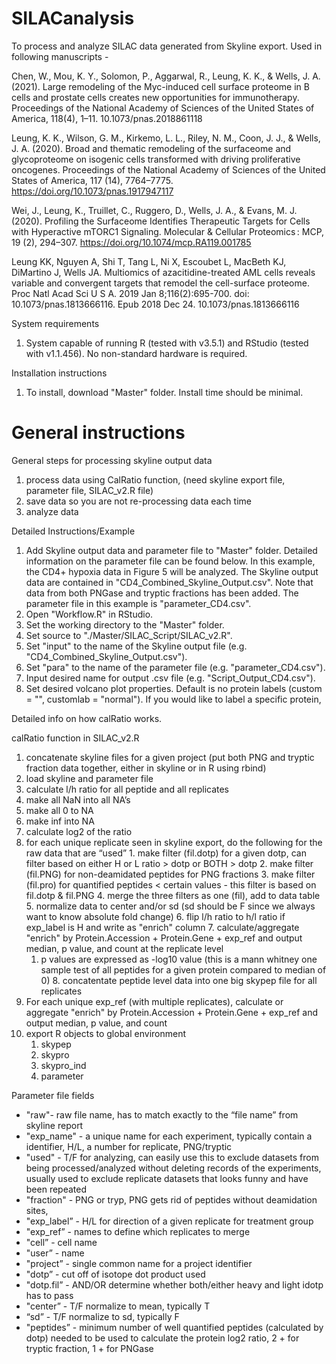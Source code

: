 # SILACanalysis
To process and analyze SILAC data generated from Skyline export. Used in following manuscripts - 

Chen, W., Mou, K. Y., Solomon, P., Aggarwal, R., Leung, K. K., & Wells, J. A. (2021). Large remodeling of the Myc-induced cell surface proteome in B cells and prostate cells creates new opportunities for immunotherapy. Proceedings of the National Academy of Sciences of the United States of America, 118(4), 1–11.  10.1073/pnas.2018861118

Leung, K. K., Wilson, G. M., Kirkemo, L. L., Riley, N. M., Coon, J. J., & Wells, J. A. (2020). Broad and thematic remodeling of the surfaceome and glycoproteome on isogenic cells transformed with driving proliferative oncogenes. Proceedings of the National Academy of Sciences of the United States of America, 117 (14), 7764–7775. https://doi.org/10.1073/pnas.1917947117

Wei, J., Leung, K., Truillet, C., Ruggero, D., Wells, J. A., & Evans, M. J. (2020). Profiling the Surfaceome Identifies Therapeutic Targets for Cells with Hyperactive mTORC1 Signaling. Molecular & Cellular Proteomics : MCP, 19 (2), 294–307. https://doi.org/10.1074/mcp.RA119.001785

Leung KK, Nguyen A, Shi T, Tang L, Ni X, Escoubet L, MacBeth KJ, DiMartino J, Wells JA. Multiomics of azacitidine-treated AML cells reveals variable and convergent targets that remodel the cell-surface proteome.  Proc Natl Acad Sci U S A. 2019 Jan 8;116(2):695-700. doi: 10.1073/pnas.1813666116. Epub 2018 Dec 24. 10.1073/pnas.1813666116

System requirements
1. System capable of running R (tested with v3.5.1) and RStudio (tested with v1.1.456). No non-standard hardware is required.

Installation instructions
1. To install, download "Master" folder. Install time should be minimal.

# General instructions
General steps for processing skyline output data
1. process data using CalRatio function, (need skyline export file, parameter file, SILAC_v2.R file)
2. save data so you are not re-processing data each time
3. analyze data

Detailed Instructions/Example
1. Add Skyline output data and parameter file to "Master" folder. Detailed information on the parameter file can be found below. In this example, the CD4+ hypoxia data in Figure 5 will be analyzed. The Skyline output data are contained in "CD4_Combined_Skyline_Output.csv". Note that data from both PNGase and tryptic fractions has been added. The parameter file in this example is "parameter_CD4.csv".
2. Open "Workflow.R" in RStudio.
2. Set the working directory to the "Master" folder.
4. Set source to "./Master/SILAC_Script/SILAC_v2.R".
5. Set "input" to the name of the Skyline output file (e.g. "CD4_Combined_Skyline_Output.csv").
6. Set "para" to the name of the parameter file (e.g. "parameter_CD4.csv").
7. Input desired name for output .csv file (e.g. "Script_Output_CD4.csv").
8. Set desired volcano plot properties. Default is no protein labels (custom = "", customlab = "normal"). If you would like to label a specific protein, 

Detailed info on how calRatio works.

calRatio function in SILAC_v2.R
1.	concatenate skyline files for a given project (put both PNG and tryptic fraction data together, either in skyline or in R using rbind) 
2.	load skyline and parameter file
3.	 calculate l/h ratio for all peptide and all replicates
4.	 make all NaN into all NA’s
5.	 make all 0 to NA
6.	 make inf into NA   
7.	 calculate log2 of the ratio
8.	 for each unique replicate seen in skyline export, do the following for the raw data that are “used” 
    1.	 make filter (fil.dotp) for a given dotp, can filter based on either H or L ratio > dotp or BOTH > dotp
    2.	 make filter (fil.PNG) for non-deamidated peptides for PNG fractions
    3.	 make filter (fil.pro) for quantified peptides < certain values - this filter is based on fil.dotp & fil.PNG
    4.	 merge the three filters as one (fil), add to data table
    5.	 normalize data to center and/or sd (sd should be F since we always want to know absolute fold change)
    6.	 flip l/h ratio to h/l ratio if exp_label is H and write as "enrich" column
    7.	 calculate/aggregate "enrich" by Protein.Accession + Protein.Gene + exp_ref and output median, p value, and count at the replicate level
        1.	p values are expressed as -log10 value (this is a mann whitney one sample test of all peptides for a given protein compared to median of 0)
    8.  concatentate peptide level data into one big skypep file for all replicates
9.	For each unique exp_ref (with multiple replicates), calculate or aggregate "enrich" by Protein.Accession + Protein.Gene + exp_ref and output median, p value, and count
10.	export R objects to global environment
    1.	 skypep
    2.	 skypro
    3.	 skypro_ind 
    3.	 parameter

Parameter file fields
- "raw"- raw file name, has to match exactly to the “file name” from skyline report 
- "exp_name" - a unique name for each experiment, typically contain a identifier, H/L, a number for replicate, PNG/tryptic 
- "used" - T/F for analyzing, can easily use this to exclude datasets from being processed/analyzed without deleting records of the experiments, usually used to exclude replicate datasets that looks funny and have been repeated 
- "fraction" - PNG or tryp, PNG gets rid of peptides without deamidation sites,  
- "exp_label” - H/L for direction of a given replicate for treatment group 
- "exp_ref” - names to define which replicates to merge  
- "cell” - cell name 
- "user” - name 
- "project” - single common name for a project identifier 
- "dotp” - cut off of isotope dot product used 
- "dotp.fil”  - AND/OR determine whether both/either heavy and light idotp has to pass 
- "center” - T/F normalize to mean, typically T 
- “sd” - T/F normalize to sd, typically F         
- "peptides”  - minimum number of well quantified peptides (calculated by dotp) needed to be used to calculate the protein log2 ratio, 2 + for tryptic fraction, 1 + for PNGase 


```

